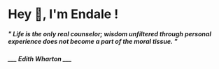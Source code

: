 <h1 title="head"> Hey 👋, I'm Endale !</h1>

**<h5><i>" Life is the only real counselor; wisdom unfiltered through personal experience does not become a part of the moral tissue. "</i></h5>**

*<b>___ Edith Wharton ___</b>*
